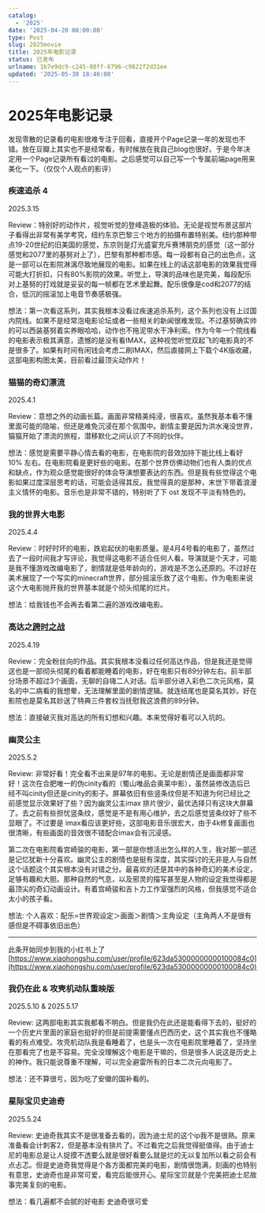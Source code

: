 ```yaml
---
catalog:
  - '2025'
date: '2025-04-20 08:00:00'
type: Post
slug: 2025movie
title: 2025年电影记录
status: 已发布
urlname: 1b7e9dc9-c245-80ff-8796-c9822f2d31ee
updated: '2025-05-30 18:46:00'
---
```


# 2025年电影记录


发现零散的记录看的电影很难专注于回看，直接开个Page记录一年的发现也不错。放在豆瓣上其实也不是经常看，有时候放在我自己blog也很好。于是今年决定用一个Page记录所有看过的电影。之后感觉可以自己写一个专属前端page用来美化一下。（仅仅个人观点的影评）


### 疾速追杀 4


2025.3.15


Review：特别好的动作片，视觉听觉的登峰造极的体验。无论是视觉布景这部片子看得出非常有美学考究，纽约东京巴黎三个地方的拍摄布置特别美。纽约那种带点19-20世纪的旧美国的感觉，东京则是灯光盛宴充斥赛博朋克的感觉（这一部分感觉和2077里的基努对上了），巴黎有那种都市感。每一段都有自己的出色点，这是一部可以在影院淋漓尽致地展现的电影。如果在线上的话这部电影的效果我觉得可能大打折扣，只有80%影院的效果。听觉上，导演的品味也是完美，每段配乐对上基努的打戏就是妥妥的每一帧都在艺术里起舞。配乐很像是cod和2077的结合，低沉的摇滚加上电音节奏感极强。


想法：第一次看这系列，其实我根本没看过疾速追杀系列，这个系列也没有上过国内院线。如果不是经常泡电影论坛或者一些相关的新闻很难发现。不过基努确实帅的可以西装基努着实养眼哈哈，动作也不拖泥带水干净利索。作为今年一个院线看的电影表示极其满意，遗憾的是没有看IMAX，这种视觉听觉双起飞的电影真的不是很多了。如果有时间有闲钱会考虑二刷IMAX，然后直接网上下载个4K版收藏，这部电影构图太美，目前看过最顶尖动作片！


### 猫猫的奇幻漂流


2025.4.1


Review：意想之外的动画长篇。画面非常精美纯浸，很喜欢。虽然我基本看不懂里面可能的隐喻，但还是难免沉浸在那个氛围中。剧情主要是因为洪水淹没世界，猫猫开始了漂流的旅程，潜移默化之间认识了不同的伙伴。


想法：感觉是需要平静心情去看的电影，在电影院的音效加持下能比线上看好 10% 左右。在电影院看是更好些的电影。在那个世界仿佛动物们也有人类的优点和缺点，作为观众感觉能很好的体会导演想要表达的东西。但是我有些觉得这个电影如果过度深层思考的话，可能会适得其反。我觉得真的是那种，末世下带着浪漫主义情怀的电影。音乐也是非常不错的，特别听了下 ost 发现不平淡有特色的。


### 我的世界大电影


2025.4.4


Review：时好时坏的电影，跌宕起伏的电影质量。是4月4号看的电影了，虽然过去了一段时间我才写评论，我觉得这电影不适合任何人看。导演就是个天才，可能是我不懂游戏改编电影了，剧情就是低年龄向的，游戏是不怎么还原的。不过好在美术展现了一个写实的minecraft世界，部分摇滚乐救了这个电影。作为电影来说这个大电影抛开我的世界基本就是个彻头彻尾的烂片。


想法：给我钱也不会再去看第二遍的游戏改编电影。


### 高达之[跨时之战](https://www.douban.com/doubanapp/dispatch?uri=%2Fmovie%2F37143373)


2025.4.19


Review：完全粉丝向的作品。其实我根本没看过任何高达作品，但是我还是觉得这也是一部彻头彻尾的看着都能睡着的电影，好在电影只有89分钟左右。前半部分场景不超过3个画面，无聊的自嗨二人对话。后半部分进入彩色二次元风格，莫名的中二病看的我想晕，无法理解里面的剧情逻辑。就连结尾也是莫名其妙。好在影院也是莫名其妙送了特典三件套权当抚慰我这浪费的89分钟。


想法：直接破灭我对高达的所有幻想和兴趣。本来觉得好看可以入坑的。


### 幽灵公主


2025.5.2


Review: 非常好看！完全看不出来是97年的电影。无论是剧情还是画面都非常好！这次在合肥唯一的伪cinity看的（蜀山唯品会奥莱中影），虽然装修改造后已经不叫cinity但还是cinity的影子。屏幕依旧有些竖条纹但是不知道为何已经比之前感觉显示效果好了些？因为幽灵公主imax 排片很少，最优选择只有这块大屏幕了。去之前有些担忧竖条纹，感觉是不是有用心维护，去之后感觉竖条纹好了些不显眼了。不过要是 imax看应该更好些，这部电影音乐很宏大，由于4k修复画面也很清晰，有些画面的音效很不错配合imax会有沉浸感。



第二次在电影院看宫崎骏的电影，第一部是你想活出怎么样的人生，我对那一部还是记忆犹新十分喜欢。幽灵公主的剧情也是挺有深度，其实探讨的无非是人与自然这个话题这个其实根本没有对错之分。最喜欢的还是其中的各种奇幻的美术设定，足够有趣和大胆。那种自然的气息，以及邪灵的描写甚至是人物的设定我觉得都是最顶尖的奇幻动画设计。有着宫崎骏和吉卜力工作室强烈的风格，但我感觉不适合太小的孩子看。



想法: 个人喜欢：配乐=世界观设定＞画面＞剧情＞主角设定（主角两人不是很有感但是不碍事依旧出色）


---


此条开始同步到我的小红书上了[https://www.xiaohongshu.com/user/profile/623da53000000000100084c0](https://www.xiaohongshu.com/user/profile/623da53000000000100084c0)


### 我仍在此 & 攻壳机动队重映版


2025.5.10 & 2025.5.17


Review:  这两部电影其实我都看不明白。但是我仍在此还是能看得下去的，挺好的一个历史片里面的家庭也挺好的但是前提需要懂点巴西历史，这个其实我也不懂略看的有点难受。攻壳机动队我是看睡着了，也是头一次在电影院里睡着了，坚持坐在那看完了也是不容易。完全没理解这个电影是干嘛的，但是很多人说这是历史上的神作。我只能说尊重不理解，可以完全避雷所有的日本二次元向电影了。


想法：还不算很亏，因为吃了安徽的国补看的。


### 星际宝贝史迪奇


2025.5.24


Review: 史迪奇我其实不是很准备去看的，因为迪士尼的这个ip我不是很熟。原来准备看会计刺客2，但是基本没有排片了。不过看完之后我觉得挺值得。由于迪士尼的电影总是让人捉摸不透要么就是很好看要么就是烂的无以复加所以看之前会有点忐忑。但是史迪奇我觉得是个各方面都完美的电影，剧情很饱满，刻画的也特别有意思，史迪奇也是非常可爱，看完后能很开心。星际宝贝就是个完美把迪士尼故事完美复刻的电影。


想法：看几遍都不会腻的好电影 史迪奇很可爱

